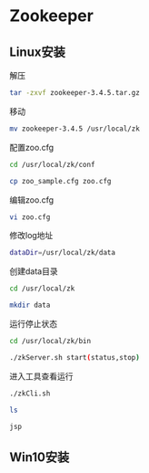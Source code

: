 # Zookeeper

## Linux安装

解压 

```bash
tar -zxvf zookeeper-3.4.5.tar.gz
```

移动

```bash
mv zookeeper-3.4.5 /usr/local/zk
```

配置zoo.cfg

```bash
cd /usr/local/zk/conf

cp zoo_sample.cfg zoo.cfg
```

编辑zoo.cfg

```bash
vi zoo.cfg
```

修改log地址

```bash
dataDir=/usr/local/zk/data
```

创建data目录

```bash
cd /usr/local/zk

mkdir data
```

运行停止状态

```bash
cd /usr/local/zk/bin

./zkServer.sh start(status,stop)
```

进入工具查看运行

```bash
./zkCli.sh

ls

jsp
```

## Win10安装